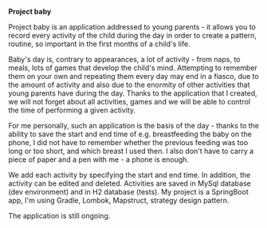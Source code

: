 **Project baby**

Project baby is an application addressed to young parents - it allows you to record every activity of the child during the day in order to create a pattern, routine, so important in the first months of a child's life. 

Baby's day is, contrary to appearances, a lot of activity - from naps, to meals, lots of games that develop the child's mind. Attempting to remember them on your own and repeating them every day may end in a fiasco, due to the amount of activity and also due to the enormity of other activities that young parents have during the day. Thanks to the application that I created, we will not forget about all activities, games and we will be able to control the time of performing a given activity.

For me personally, such an application is the basis of the day - thanks to the ability to save the start and end time of e.g. breastfeeding the baby on the phone, I did not have to remember whether the previous feeding was too long or too short, and which breast I used then. I also don't have to carry a piece of paper and a pen with me - a phone is enough.

We add each activity by specifying the start and end time. In addition, the activity can be edited and deleted. Activities are saved in MySql database (dev environment) and in H2 database (tests). My project is a SpringBoot app, I'm using Gradle, Lombok, Mapstruct, strategy design pattern.

The application is still ongoing.
